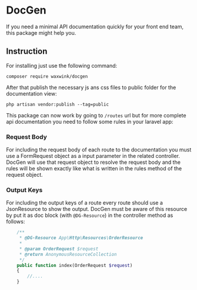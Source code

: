 # DocGen
If you need a minimal API documentation quickly for your front end team, this package might help you.
 
## Instruction
For installing just use the following command:
```
composer require waxwink/docgen
```
After that publish the necessary js ans css files to public folder for the documentation view:
```
php artisan vendor:publish --tag=public
```
This package can now work by going to `/routes` url but for more complete api documentation you need to follow some rules in your laravel app:

### Request Body
For including the request body of each route to the documentation you must use a FormRequest object as a input parameter in the related controller.
DocGen will use that request object to resolve the request body and the rules will be shown exactly like what is written in the rules method of the request object.
 
 
 ### Output Keys
 For including the output keys of a route every route should use a JsonResource to show the output.
 DocGen must be aware of this resource by put it as doc block (with `@DG-Resource`) in the controller method as follows:
 
 ```php
     /**
      * @DG-Resource App\Http\Resources\OrderResource
      *
      * @param OrderRequest $request
      * @return AnonymousResourceCollection
      */
     public function index(OrderRequest $request)
     {
         //....
     }
 ```